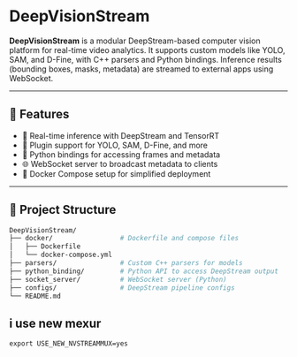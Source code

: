 # DeepVisionStream

**DeepVisionStream** is a modular DeepStream-based computer vision platform for real-time video analytics. It supports custom models like YOLO, SAM, and D-Fine, with C++ parsers and Python bindings. Inference results (bounding boxes, masks, metadata) are streamed to external apps using WebSocket.

---

## 🚀 Features

- 🎥 Real-time inference with DeepStream and TensorRT
- 🧩 Plugin support for YOLO, SAM, D-Fine, and more
- 🐍 Python bindings for accessing frames and metadata
- 🌐 WebSocket server to broadcast metadata to clients
- 🐳 Docker Compose setup for simplified deployment

---

## 🧰 Project Structure

```bash
DeepVisionStream/
├── docker/                 # Dockerfile and compose files
│   ├── Dockerfile
│   └── docker-compose.yml
├── parsers/                # Custom C++ parsers for models
├── python_binding/         # Python API to access DeepStream output
├── socket_server/          # WebSocket server (Python)
├── configs/                # DeepStream pipeline configs
└── README.md
```

## i use new mexur

```shell
export USE_NEW_NVSTREAMMUX=yes


